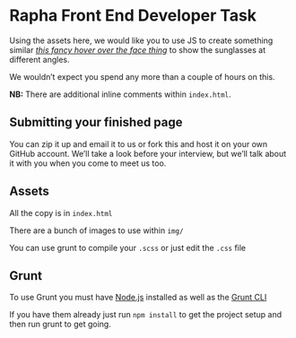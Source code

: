 # Rapha Front End Developer Task

Using the assets here, we would like you to use JS to create something similar _[this fancy hover over the face thing](http://hankjobenhavn.com/#/eyewear/state)_ to show the sunglasses at different angles.

We wouldn’t expect you spend any more than a couple of hours on this.

**NB:** There are additional inline comments within `index.html`.

## Submitting your finished page
You can zip it up and email it to us or fork this and host it on your own GitHub account. We’ll take a look before your interview, but we’ll talk about it with you when you come to meet us too.

## Assets

All the copy is in `index.html`

There are a bunch of images to use within `img/`

You can use grunt to compile your `.scss` or just edit the `.css` file

## Grunt

To use Grunt you must have [Node.js](https://nodejs.org/en/) installed as well as the [Grunt CLI](http://gruntjs.com/getting-started)

If you have them already just run `npm install` to get the project setup and then run grunt to get going.